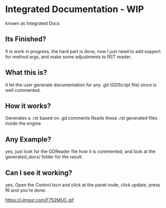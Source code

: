 # Integrated Documentation - WIP
known as Integrated Docs

## Its Finished?
It is work in progress, the hard part is done, now I just need to add support for method args, and make some adjustments to RST reader.

## What this is?
It let the user generate documentation for any .gd (GDScript file) since is well commented.

## How it works?
Generates a .rst based on .gd comments
Reads these .rst generated files inside the engine

## Any Example?
yes, just look for the GDReader file how it is commented, and look at the generated_docs/ folder for the result.

## Can I see it working?
yes, Open the Control.tscn and click at the panel node, click update, press f6 and you're done.

https://i.imgur.com/F752MUC.gif
